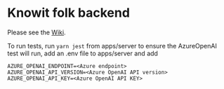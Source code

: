 # Knowit folk backend

Please see the [Wiki](https://github.com/knowit/folk-webapp/wiki/Backend).

To run tests, run
`yarn jest`
from apps/server
to ensure the AzureOpenAI test will run, add an .env file to apps/server and add

```
AZURE_OPENAI_ENDPOINT=<Azure endpoint>
AZURE_OPENAI_API_VERSION=<Azure OpenAI API version>
AZURE_OPENAI_API_KEY=<Azure OpenAI API KEY>
```
